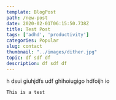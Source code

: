 ```yaml
---
template: BlogPost
path: /new-post
date: 2020-02-01T06:15:50.738Z
title: Test Post
tags: ['adhd', 'productivity']
categories: Popular
slug: contact
thumbnail: "../images/dither.jpg"
topic: df sdf df
description: df sdf df
---
```

h dsui giuhjdfs udf ghihoiugigo hdfoijh io

```
This is a test
```
